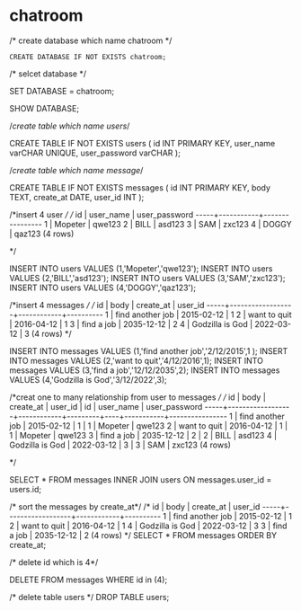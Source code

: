 # chatroom
  
  
/*
create database which name chatroom 
*/

```
CREATE DATABASE IF NOT EXISTS chatroom;
```



/*
selcet database
*/

SET DATABASE = chatroom;

SHOW DATABASE;

/*create table which name users*/

CREATE TABLE IF NOT EXISTS users (
    id INT PRIMARY KEY,
    user_name varCHAR UNIQUE,
    user_password varCHAR 
);

/*create table which name message*/

CREATE TABLE IF NOT EXISTS messages (
    id INT PRIMARY KEY,
    body TEXT,
    create_at DATE,
    user_id INT
);

/*insert 4 user */
/*
  id | user_name | user_password
-----+-----------+----------------
   1 | Mopeter   | qwe123
   2 | BILL      | asd123
   3 | SAM       | zxc123
   4 | DOGGY     | qaz123
(4 rows)


*/


INSERT INTO users VALUES (1,'Mopeter','qwe123');
INSERT INTO users VALUES (2,'BILL','asd123');
INSERT INTO users VALUES (3,'SAM','zxc123');
INSERT INTO users VALUES (4,'DOGGY','qaz123');


/*insert 4 messages */
/*
  id |       body       | create_at  | user_id
-----+------------------+------------+----------
   1 | find another job | 2015-02-12 |       1
   2 | want to quit     | 2016-04-12 |       1
   3 | find a job       | 2035-12-12 |       2
   4 | Godzilla is God  | 2022-03-12 |       3
(4 rows)
*/

INSERT INTO messages VALUES (1,'find another job','2/12/2015',1 );
INSERT INTO messages VALUES (2,'want to quit','4/12/2016',1);
INSERT INTO messages VALUES (3,'find a job','12/12/2035',2);
INSERT INTO messages VALUES (4,'Godzilla is God','3/12/2022',3);

/*creat one to many relationship from user to messages */
/*
  id |       body       | create_at  | user_id | id | user_name | user_password
-----+------------------+------------+---------+----+-----------+----------------
   1 | find another job | 2015-02-12 |       1 |  1 | Mopeter   | qwe123
   2 | want to quit     | 2016-04-12 |       1 |  1 | Mopeter   | qwe123
   3 | find a job       | 2035-12-12 |       2 |  2 | BILL      | asd123
   4 | Godzilla is God  | 2022-03-12 |       3 |  3 | SAM       | zxc123
(4 rows)

*/

SELECT *
FROM messages
INNER JOIN users ON messages.user_id = users.id;

/* sort the messages by create_at*/
/*
  id |       body       | create_at  | user_id
-----+------------------+------------+----------
   1 | find another job | 2015-02-12 |       1
   2 | want to quit     | 2016-04-12 |       1
   4 | Godzilla is God  | 2022-03-12 |       3
   3 | find a job       | 2035-12-12 |       2
(4 rows)
*/
SELECT * 
FROM messages 
ORDER BY create_at;

/* delete id  which is  4*/

DELETE FROM messages WHERE id in (4);

/* delete table users */
DROP TABLE users;
